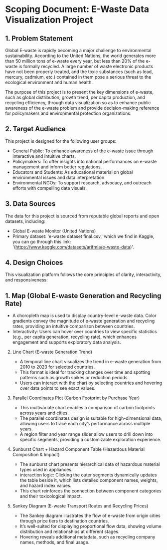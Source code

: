 # Scoping Document: E-Waste Data Visualization Project
## 1. Problem Statement
Global E-waste is rapidly becoming a major challenge to environmental sustainability. According to the United Nations, the world generates more than 50 million tons of e-waste every year, but less than 20% of the e-waste is formally recycled. A large number of waste electronic products have not been properly treated, and the toxic substances (such as lead, mercury, cadmium, etc.) contained in them pose a serious threat to the ecological environment and human health.

The purpose of this project is to present the key dimensions of e-waste, such as global distribution, growth trend, per capita production, and recycling efficiency, through data visualization so as to enhance public awareness of the e-waste problem and provide decision-making reference for policymakers and environmental protection organizations.

## 2. Target Audience
This project is designed for the following user groups:
- General Public: To enhance awareness of the e-waste issue through interactive and intuitive charts.
- Policymakers: To offer insights into national performances on e-waste management and inform better regulations.
- Educators and Students: As educational material on global environmental issues and data interpretation.
- Environmental NGOs: To support research, advocacy, and outreach efforts with compelling data visuals.

## 3. Data Sources
The data for this project is sourced from reputable global reports and open datasets, including:
- Global E-waste Monitor (United Nations)
- Primary dataset: 'e-waste dataset final.csv,' which we find in Kaggle, you can go through this link: '(https://www.kaggle.com/datasets/arifmia/e-waste-data)'.

## 4. Design Choices
This visualization platform follows the core principles of clarity, interactivity, and responsiveness:

## 1. Map (Global E-waste Generation and Recycling Rate)
   - A choropleth map is used to display country-level e-waste data. Color gradients convey the magnitude of e-waste generation and recycling rates, providing an intuitive comparison between countries.
   - Interactivity: Users can hover over countries to view specific statistics (e.g., per capita generation, recycling rate), which enhances engagement and supports exploratory data analysis.

2. Line Chart (E-waste Generation Trend)
   - A temporal line chart visualizes the trend in e-waste generation from 2010 to 2023 for selected countries.
   - This format is ideal for tracking changes over time and spotting patterns such as growth spikes or reduction periods.
   - Users can interact with the chart by selecting countries and hovering over data points to see exact values.

3. Parallel Coordinates Plot (Carbon Footprint by Purchase Year)
   - This multivariate chart enables a comparison of carbon footprints across years and cities.
   - The parallel coordinates design is suitable for high-dimensional data, allowing users to trace each city’s performance across multiple years.
   - A region filter and year range slider allow users to drill down into specific segments, providing a customizable exploration experience.

4. Sunburst Chart + Hazard Component Table (Hazardous Material Composition & Impact)
   - The sunburst chart presents hierarchical data of hazardous material types used in appliances.
   - interaction logic: Clicking the outer segments dynamically updates the table beside it, which lists detailed component names, weights, and hazard index values.
   - This chart reinforces the connection between component categories and their toxicological impact.

5. Sankey Diagram (E-waste Transport Routes and Recycling Prices)
   - The Sankey diagram illustrates the flow of e-waste from origin cities through price tiers to destination countries.
   - It’s well-suited for displaying proportional flow data, showing volume distribution and relationships at different stages.
   - Hovering reveals additional metadata, such as recycling company names, methods, and final usage.
